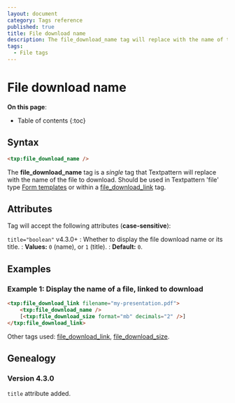 ```yaml
---
layout: document
category: Tags reference
published: true
title: File download name
description: The file_download_name tag will replace with the name of the file to download.
tags:
  - File tags
---
```


# File download name

**On this page**:

* Table of contents
{:toc}

## Syntax

~~~ html
<txp:file_download_name />
~~~

The **file_download_name** tag is a *single* tag that Textpattern will replace with the name of the file to download. Should be used in Textpattern 'file' type [Form templates](/themes/form-templates-explained) or within a [file_download_link](/tags/file_download_link) tag.

## Attributes

Tag will accept the following attributes (**case-sensitive**):

`title="boolean"` <span class="footnote warning">v4.3.0+</span>
: Whether to display the file download name or its title.
: **Values:** `0` (name), or `1` (title).
: **Default:** `0`.

## Examples

### Example 1: Display the name of a file, linked to download

~~~ html
<txp:file_download_link filename="my-presentation.pdf">
    <txp:file_download_name />
    [<txp:file_download_size format="mb" decimals="2" />]
</txp:file_download_link>
~~~

Other tags used: [file_download_link](/tags/file_download_link), [file_download_size](/tags/file_download_size).

## Genealogy

### Version 4.3.0

`title` attribute added.
